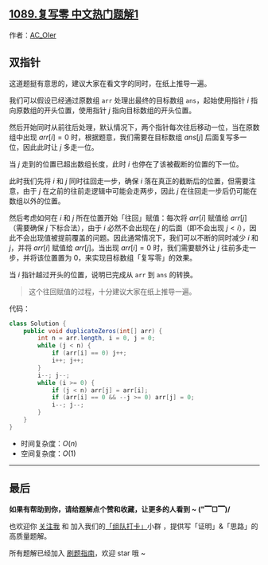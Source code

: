 ## [1089.复写零 中文热门题解1](https://leetcode.cn/problems/duplicate-zeros/solutions/100000/by-ac_oier-zivq)

作者：[AC_OIer](https://leetcode.cn/u/AC_OIer)

## 双指针

这道题挺有意思的，建议大家在看文字的同时，在纸上推导一遍。

我们可以假设已经通过原数组 `arr` 处理出最终的目标数组 `ans`，起始使用指针 $i$ 指向原数组的开头位置，使用指针 $j$ 指向目标数组的开头位置。

然后开始同时从前往后处理，默认情况下，两个指针每次往后移动一位，当在原数组中出现 $arr[i] = 0$ 时，根据题意，我们需要在目标数组 $ans[j]$ 后面复写多一位，因此此时让 $j$ 多走一位。

当 $j$ 走到的位置已超出数组长度，此时 $i$ 也停在了该被截断的位置的下一位。

此时我们先将 $i$ 和 $j$ 同时往回走一步，确保 $i$ 落在真正的截断后的位置，但需要注意，由于 $j$ 在之前的往前走逻辑中可能会走两步，因此 $j$ 在往回走一步后仍可能在数组以外的位置。

然后考虑如何在 $i$ 和 $j$ 所在位置开始「往回」赋值：每次将 $arr[i]$ 赋值给 $arr[j]$（需要确保 $j$ 下标合法），由于 $i$ 必然不会出现在 $j$ 的后面（即不会出现 $j < i$），因此不会出现值被提前覆盖的问题。因此通常情况下，我们可以不断的同时减少 $i$ 和 $j$，并将 $arr[i]$ 赋值给 $arr[j]$。当出现 $arr[i] = 0$ 时，我们需要额外让 $j$ 往前多走一步，并将该位置置为 $0$，来实现目标数组「复写零」的效果。

当 $i$ 指针越过开头的位置，说明已完成从 `arr` 到 `ans` 的转换。

> 这个往回赋值的过程，十分建议大家在纸上推导一遍。

代码：
```Java []
class Solution {
    public void duplicateZeros(int[] arr) {
        int n = arr.length, i = 0, j = 0;
        while (j < n) {
            if (arr[i] == 0) j++;
            i++; j++;
        }
        i--; j--;
        while (i >= 0) {
            if (j < n) arr[j] = arr[i];
            if (arr[i] == 0 && --j >= 0) arr[j] = 0;
            i--; j--;
        }
    }
}
```
* 时间复杂度：$O(n)$
* 空间复杂度：$O(1)$

---

## 最后

**如果有帮助到你，请给题解点个赞和收藏，让更多的人看到 ~ ("▔□▔)/**

也欢迎你 [关注我](https://oscimg.oschina.net/oscnet/up-19688dc1af05cf8bdea43b2a863038ab9e5.png) 和 加入我们的[「组队打卡」](https://leetcode-cn.com/u/ac_oier/)小群 ，提供写「证明」&「思路」的高质量题解。

所有题解已经加入 [刷题指南](https://github.com/SharingSource/LogicStack-LeetCode/wiki)，欢迎 star 哦 ~
